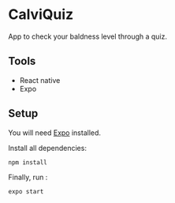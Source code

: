 # CalviQuiz
App to check your baldness level through a quiz.

## Tools

- React native
- Expo

## Setup

You will need [Expo](https://expo.io/) installed.

Install all dependencies:
```
npm install
```
Finally, run :
```
expo start
```
